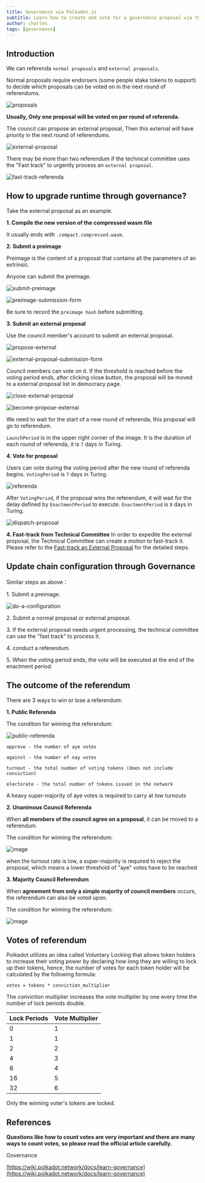 ```yaml
---
title: Governance via Polkadot.js
subtitle: Learn how to create and vote for a governance proposal via the polkadot.js app 
author: charles
tags: [governance]
---
```


## Introduction

We can referenda `normal proposals` and `external proposals`.

Normal proposals require endorsers (some people stake tokens to support) to decide which proposals can be voted on in the next round of referendums.

![proposals](../../../assets/img/governance-guide-for-developer/proposals.png)

**Usually, Only one proposal will be voted on per round of referenda.**

The council can propose an external proposal, Then this external will have priority in the next round of referendums.

![external-proposal](../../../assets/img/governance-guide-for-developer/external-proposal.png)

There may be more than two referendum if the technical committee uses the "Fast track" to urgently process an `external proposal`.

![fast-track-referenda](../../../assets/img/governance-guide-for-developer/fast-track-referenda.png)

## How to upgrade runtime through governance?

Take the external proposal as an example.

**1\. Compile the new version of the compressed wasm file**

It usually ends with `.compact.compressed.wasm`.

**2\. Submit a preimage**

Preimage is the content of a proposal that contains all the parameters of an extrinsic.

Anyone can submit the preimage.

![submit-preimage](../../../assets/img/governance-guide-for-developer/submit-preimage.png)

![preimage-submission-form](../../../assets/img/governance-guide-for-developer/preimage-submission-form.png)

Be sure to record the `preimage hash` before submitting.

**3\. Submit an external proposal**

Use the council member's account to submit an external proposal. 

![propose-external](../../../assets/img/governance-guide-for-developer/propose-external.png)

![external-proposal-submission-form](../../../assets/img/governance-guide-for-developer/external-proposal-submission-form.png)

Council members can vote on it. If the threshold is reached before the voting period ends, after clicking close button, the proposal will be moved to a external proposal list in democracy page.

![close-external-proposal](../../../assets/img/governance-guide-for-developer/close-external-proposal.png)

![become-propose-external](../../../assets/img/governance-guide-for-developer/become-propose-external.png)

We need to wait for the start of a new round of referenda, this proposal will go to referendum.

`LaunchPeriod` is in the upper right corner of the image. It is the duration of each round of referenda, it is `7` days in Turing.

**4\. Vote for proposal**

Users can vote during the voting period after the new round of referenda begins. `VotingPeriod` is `7` days in Turing.

![referenda](../../../assets/img/governance-guide-for-developer/referenda.png)

After `VotingPeriod`, if the proposal wins the referendum, it will wait for the delay defined by `EnactmentPeriod` to execute. `EnactmentPeriod` is `8` days in Turing.

![dispatch-proposal](../../../assets/img/governance-guide-for-developer/dispatch-proposal.png)

**4\. Fast-track from Technical Committee**
In order to expedite the external proposal, the Technical Committee can create a motion to fast-track it. Please refer to the [Fast-track an External Proposal](/docs/gov-dev/technical-committee/#fast-track) for the detailed steps.

## Update chain configuration through Governance

Similar steps as above：

1\. Submit a preimage. 

![do-a-configuration](../../../assets/img/governance-guide-for-developer/configuration-proposal.png)

2\. Submit a normal proposal or external proposal.

3\. If the external proposal needs urgent processing, the technical committee can use the "fast track" to process it.

4\. conduct a referendum.

5\. When the voting period ends, the vote will be executed at the end of the enactment period.

## The outcome of the referendum

There are 3 ways to win or lose a referendum:

**1. Public Referenda**

The condition for winning the referendum:

![public-referenda](../../../assets/img/governance-guide-for-developer/public-referenda.png)

```
approve - the number of aye votes

against - the number of nay votes

turnout - the total number of voting tokens (does not include conviction)

electorate - the total number of tokens issued in the network
```

A heavy super-majority of aye votes is required to carry at low turnouts

**2. Unanimous Council Referenda**

When **all members of the council agree on a proposal**, it can be moved to a referendum. 

The condition for winning the referendum:

![image](../../../assets/img/governance-guide-for-developer/unanimous-council-referenda.png)

when the turnout rate is low, a super-majority is required to reject the proposal, which means a lower threshold of "aye" votes have to be reached

**3. Majority Council Referendum**

When **agreement from only a simple majority of council members** occurs, the referendum can also be voted upon.

The condition for winning the referendum:

![image](../../../assets/img/governance-guide-for-developer/majority-council-referenda.png)

## Votes of referendum

Polkadot utilizes an idea called Voluntary Locking that allows token holders to increase their voting power by declaring how long they are willing to lock up their tokens, hence, the number of votes for each token holder will be calculated by the following formula:

```
votes = tokens * conviction_multiplier
```

The conviction multiplier increases the vote multiplier by one every time the number of lock periods double.

| Lock Periods | Vote Multiplier |
| ---- | ---- |
| 0 | 1 |
| 1 | 1 |
| 2 | 2 |
| 4 | 3 |
| 8 | 4 |
| 16 | 5 |
| 32 | 6 |

Only the winning voter's tokens are locked.

## References

**Questions like how to count votes are very important and there are many ways to count votes, so please read the official article carefully.**

Governance

[https://wiki.polkadot.network/docs/learn-governance](https://wiki.polkadot.network/docs/learn-governance)
